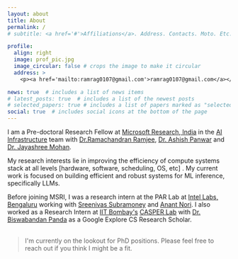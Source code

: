 ```yaml
---
layout: about
title: About
permalink: /
# subtitle: <a href='#'>Affiliations</a>. Address. Contacts. Moto. Etc.

profile:
  align: right
  image: prof_pic.jpg
  image_circular: false # crops the image to make it circular
  address: >
    <p><a href='mailto:ramrag0107@gmail.com'>ramrag0107@gmail.com</a></p>

news: true  # includes a list of news items
# latest_posts: true  # includes a list of the newest posts
# selected_papers: true # includes a list of papers marked as "selected={true}"
social: true  # includes social icons at the bottom of the page
---
```


I am a Pre-doctoral Research Fellow at [Microsoft Research, India](https://www.microsoft.com/en-us/research/lab/microsoft-research-india/) in the [AI Infrastructure](https://www.microsoft.com/en-us/research/project/ai-infrastructure/) team with [Dr.Ramachandran Ramjee](https://www.microsoft.com/en-us/research/people/ramjee/), [Dr. Ashish Panwar](https://www.microsoft.com/en-us/research/people/ashishpanwar/) and [Dr. Jayashree Mohan](https://www.microsoft.com/en-us/research/people/jamohan/).
                    
My research interests lie in improving the efficiency of compute systems stack at all levels [hardware, software, scheduling, OS, etc] . My current work is focused on building efficient and robust systems for ML inference, specifically LLMs. 


Before joining MSRI, I was a research intern at the PAR Lab at [Intel Labs, Bengaluru](https://www.intel.com/content/www/us/en/research/overview.html) working with [Sreenivas Subramoney](https://www.linkedin.com/in/sreenivas-subramoney-6564521/?originalSubdomain=in) and [Anant Nori](https://www.linkedin.com/in/anant-nori-97a491152/?originalSubdomain=in). I also worked as a Research Intern at [IIT Bombay's](https://www.iitb.ac.in/) [CASPER Lab](https://casper-iitb.github.io/) with [Dr. Biswabandan Panda](https://www.cse.iitb.ac.in/~biswa/) as a Google Explore CS Research Scholar. <br /><br />

>I'm currently on the lookout for PhD positions. Please feel free to reach out if you think I might be a fit.
